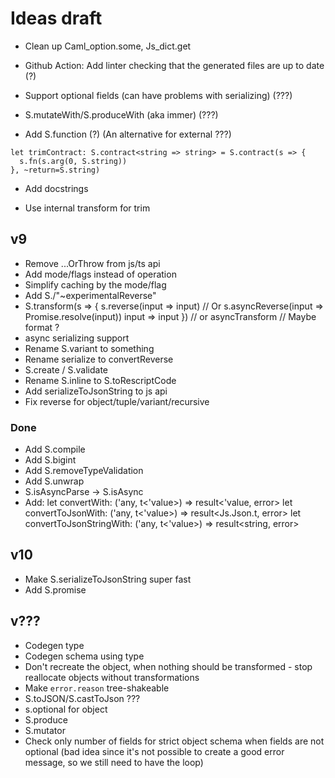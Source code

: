 # Ideas draft

- Clean up Caml_option.some, Js_dict.get

- Github Action: Add linter checking that the generated files are up to date (?)

- Support optional fields (can have problems with serializing) (???)

- S.mutateWith/S.produceWith (aka immer) (???)

- Add S.function (?) (An alternative for external ???)

```
let trimContract: S.contract<string => string> = S.contract(s => {
  s.fn(s.arg(0, S.string))
}, ~return=S.string)
```

- Add docstrings

- Use internal transform for trim

## v9

- Remove ...OrThrow from js/ts api
- Add mode/flags instead of operation
- Simplify caching by the mode/flag
- Add S./"~experimentalReverse"
- S.transform(s => {
  s.reverse(input => input) // Or s.asyncReverse(input => Promise.resolve(input))
  input => input
  }) // or asyncTransform // Maybe format ?
- async serializing support
- Rename S.variant to something
- Rename serialize to convertReverse
- S.create / S.validate
- Rename S.inline to S.toRescriptCode
- Add serializeToJsonString to js api
- Fix reverse for object/tuple/variant/recursive

### Done

- Add S.compile
- Add S.bigint
- Add S.removeTypeValidation
- Add S.unwrap
- S.isAsyncParse -> S.isAsync
- Add:
  let convertWith: ('any, t<'value>) => result<'value, error>
  let convertToJsonWith: ('any, t<'value>) => result<Js.Json.t, error>
  let convertToJsonStringWith: ('any, t<'value>) => result<string, error>

## v10

- Make S.serializeToJsonString super fast
- Add S.promise

## v???

- Codegen type
- Codegen schema using type
- Don't recreate the object, when nothing should be transformed - stop reallocate objects without transformations
- Make `error.reason` tree-shakeable
- S.toJSON/S.castToJson ???
- s.optional for object
- S.produce
- S.mutator
- Check only number of fields for strict object schema when fields are not optional (bad idea since it's not possible to create a good error message, so we still need to have the loop)
